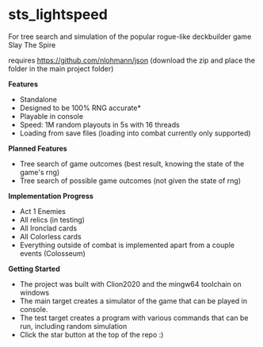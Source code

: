 # sts_lightspeed

For tree search and simulation of the popular rogue-like deckbuilder game Slay The Spire

requires https://github.com/nlohmann/json
(download the zip and place the folder in the main project folder)

**Features**
* Standalone
* Designed to be 100% RNG accurate*
* Playable in console
* Speed: 1M random playouts in 5s with 16 threads
* Loading from save files (loading into combat currently only supported)

**Planned Features**
* Tree search of game outcomes (best result, knowing the state of the game's rng)
* Tree search of possible game outcomes (not given the state of rng)

**Implementation Progress**
* Act 1 Enemies
* All relics (in testing)
* All Ironclad cards
* All Colorless cards
* Everything outside of combat is implemented apart from a couple events (Colosseum)

**Getting Started**
* The project was built with Clion2020 and the mingw64 toolchain on windows
* The main target creates a simulator of the game that can be played in console.
* The test target creates a program with various commands that can be run, including random simulation
* Click the star button at the top of the repo :)